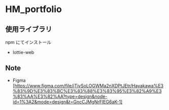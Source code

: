 # HM_portfolio

## 使用ライブラリ

npm にてインストール

- lottie-web

## Note

- Figma
  [https://www.figma.com/file/jTivSoLOGWMa2nXDPtJEtr/Hayakawa%E3%83%9D%E3%83%BC%E3%83%88%E3%83%95%E3%82%A9%E3%83%AA%E3%82%AA?type=design&node-id=1%3A2&mode=design&t=GncCJMgNrFIEG6aK-1]
